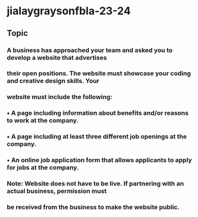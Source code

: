 # jialaygraysonfbla-23-24

## Topic

### A business has approached your team and asked you to develop a website that advertises
### their open positions. The website must showcase your coding and creative design skills. Your
### website must include the following:
### • A page including information about benefits and/or reasons to work at the company.
### • A page including at least three different job openings at the company.
### • An online job application form that allows applicants to apply for jobs at the company.
### Note: Website does not have to be live. If partnering with an actual business, permission must
### be received from the business to make the website public. 
